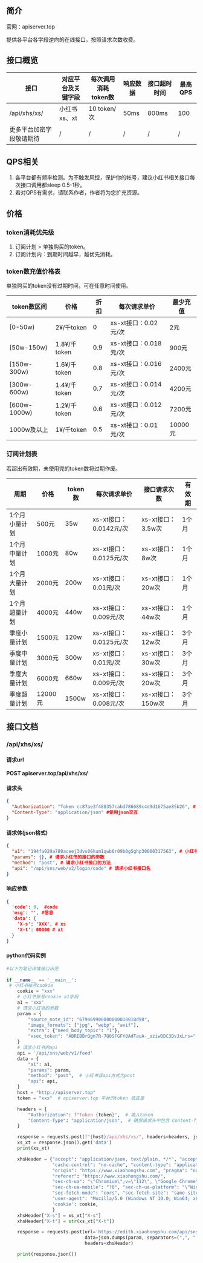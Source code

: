 ## 简介

官网：apiserver.top

提供各平台各字段逆向的在线接口，按照请求次数收费。

## 接口概览

| 接口                     | 对应平台及关键字段 | 每次调用消耗token数 | 响应数据 | 接口超时时间 | 最高QPS |
| ------------------------ | ------------------ | ------------------- | -------- | ------------ | ------- |
| /api/xhs/xs/             | 小红书 xs、xt      | 10 token/次         | 50ms    | 800ms        | 100       |
| 更多平台加密字段敬请期待 | /                  | /                   | /        | /            | /       |

## QPS相关

1. 各平台都有频率检测。为不触发风控，保护你的帐号，建议小红书相关接口每次接口调用都sleep 0.5-1秒。
2. 若对QPS有需求，请联系作者，作者将为您扩充资源。

## 价格

### token消耗优先级

1. 订阅计划 > 单独购买的token。
2. 订阅计划内：到期时间越早，越优先消耗。

### token数充值价格表

单独购买的token没有过期时间，可在任意时间使用。

| token数区间  | 价格         | 折扣 | 每次请求单价          | 最少充值 |
| ------------ | ------------ | ---- | --------------------- | -------- |
| [0-50w)      | 2¥/千token   | 0    | xs-xt接口：0.02元/次  | 2元      |
| [50w-150w)   | 1.8¥/千token | 0.9  | xs-xt接口：0.018元/次 | 900元    |
| [150w-300w)  | 1.6¥/千token | 0.8  | xs-xt接口：0.016元/次 | 2400元   |
| [300w-600w)  | 1.4¥/千token | 0.7  | xs-xt接口：0.014元/次 | 4200元   |
| [600w-1000w) | 1.2¥/千token | 0.6  | xs-xt接口：0.012元/次 | 7200元   |
| 1000w及以上  | 1¥/千token   | 0.5  | xs-xt接口：0.01元/次  | 10000元  |



### 订阅计划表

若超出有效期，未使用完的token数将过期作废。

| 周期          | 价格    | token数 | 每次请求单价           | 接口请求次数      | 有效期 |
| ------------- | ------- | ------- | ---------------------- | ----------------- | ------ |
| 1个月小量计划 | 500元   | 35w     | xs-xt接口：0.0142元/次 | xs-xt接口：3.5w次 | 1个月  |
| 1个月中量计划 | 1000元  | 80w     | xs-xt接口：0.0125元/次 | xs-xt接口：8w次   | 1个月  |
| 1个月大量计划 | 2000元  | 200w    | xs-xt接口：0.01元/次   | xs-xt接口：20w次  | 1个月  |
| 1个月超量计划 | 4000元  | 440w    | xs-xt接口：0.009元/次  | xs-xt接口：44w次  | 1个月  |
| 季度小量计划  | 1500元  | 120w    | xs-xt接口：0.0125元/次 | xs-xt接口：12w次  | 3个月  |
| 季度中量计划  | 3000元  | 300w    | xs-xt接口：0.01元/次   | xs-xt接口：30w次  | 3个月  |
| 季度大量计划  | 6000元  | 660w    | xs-xt接口：0.009元/次  | xs-xt接口：20w次  | 3个月  |
| 季度超量计划  | 12000元 | 1500w   | xs-xt接口：0.008元/次  | xs-xt接口：150w次 | 3个月  |



## 接口文档

### /api/xhs/xs/

#### 请求url

**POST apiserver.top/api/xhs/xs/**

#### 请求头

```json
{
  "Authorization": "Token cc87ae3f488357cabd786689c4d9d1675ae85b26", # token用于标识帐号，从官网'我的'中获取。
  "Content-Type": "application/json" #使用json交互
}
```

#### 请求体(json格式)

```json
{
  "a1": "194fa029a780aceej3dvs06kum1qwb6r09b0g5ghp30000317563", # 小红书帐号cookie中的a1字段
  "params": {}, # 请求小红书的接口的参数
  "method": "post", # 请求小红书接口的方法
  "api": "/api/sns/web/v2/login/code" # 请求小红书接口名
}
```

#### 响应参数

```json
{
  'code': 0,  #code
  'msg': '', #信息
  'data': {
    'X-s': 'XXX', # xs 
    'X-t': 00000 # xt
  }
}

```

#### python代码实例

```python
#以下为笔记详情接口示范
 
if __name__ == '__main__':
 # 小红书帐号cookie
    cookie = "xxx"
    # 小红书账号cookie a1字段
    a1 = 'xxx'
    # 请求小红书的参数
    param = {
        "source_note_id": "679469900000000018018d98",
        "image_formats": ["jpg", "webp", "avif"],
        "extra": {"need_body_topic": "1"},
        "xsec_token": "ABREBBrQgn7R-7Q0SFGFY0AdTauA-_aziwDDC3DvJxLrs="
    }
    # 请求小红书的api
    api = '/api/sns/web/v1/feed'
    data = {
        "a1": a1,
        "params": param,
        "method": "post",  # 小红书该api方式为post
        "api": api,
    }
    host = "http://apiserver.top"
    token = "xxx"  # apiserver.top 平台的token 填这里

    headers = {
        "Authorization": f"Token {token}",  # 填入token
        "Content-Type": "application/json",  # 确保请求头中包含 Content-Type
    }

    response = requests.post(f"{host}/api/xhs/xs/", headers=headers, json=data, )
    xs_xt = response.json().get('data')
    print(xs_xt)

    xhsHeader = {"accept": "application/json, text/plain, */*", "accept-language": "zh-CN,zh;q=0.9",
                 "cache-control": "no-cache", "content-type": "application/json;charset=UTF-8",
                 "origin": "https://www.xiaohongshu.com", "pragma": "no-cache",
                 "referer": "https://www.xiaohongshu.com/",
                 "sec-ch-ua": "\"Chromium\";v=\"112\", \"Google Chrome\";v=\"112\", \"Not:A-Brand\";v=\"99\"",
                 "sec-ch-ua-mobile": "?0", "sec-ch-ua-platform": "\"Windows\"", "sec-fetch-dest": "empty",
                 "sec-fetch-mode": "cors", "sec-fetch-site": "same-site",
                 "user-agent": "Mozilla/5.0 (Windows NT 10.0; Win64; x64) AppleWebKit/537.36 (KHTML, like Gecko) Chrome/112.0.0.0 Safari/537.36",
                 'cookie': cookie,
                 }
    xhsHeader["X-s"] = xs_xt["X-s"]
    xhsHeader["X-t"] = str(xs_xt["X-t"])

    response = requests.post(url='https://edith.xiaohongshu.com/api/sns/web/v1/feed',
                             data=json.dumps(param, separators=(",", ":"), ensure_ascii=False).encode("utf-8"),
                             headers=xhsHeader)

    print(response.json())
```


